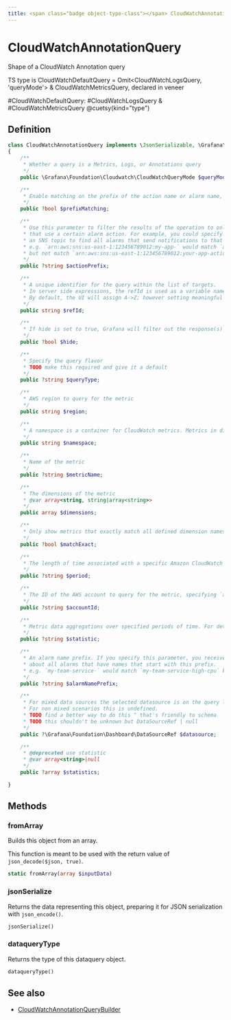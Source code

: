 ```yaml
---
title: <span class="badge object-type-class"></span> CloudWatchAnnotationQuery
---
```

# <span class="badge object-type-class"></span> CloudWatchAnnotationQuery

Shape of a CloudWatch Annotation query

TS type is CloudWatchDefaultQuery = Omit<CloudWatchLogsQuery, 'queryMode'> & CloudWatchMetricsQuery, declared in veneer

#CloudWatchDefaultQuery: #CloudWatchLogsQuery & #CloudWatchMetricsQuery @cuetsy(kind="type")

## Definition

```php
class CloudWatchAnnotationQuery implements \JsonSerializable, \Grafana\Foundation\Cog\Dataquery
{
    /**
     * Whether a query is a Metrics, Logs, or Annotations query
     */
    public \Grafana\Foundation\Cloudwatch\CloudWatchQueryMode $queryMode;

    /**
     * Enable matching on the prefix of the action name or alarm name, specify the prefixes with actionPrefix and/or alarmNamePrefix
     */
    public ?bool $prefixMatching;

    /**
     * Use this parameter to filter the results of the operation to only those alarms
     * that use a certain alarm action. For example, you could specify the ARN of
     * an SNS topic to find all alarms that send notifications to that topic.
     * e.g. `arn:aws:sns:us-east-1:123456789012:my-app-` would match `arn:aws:sns:us-east-1:123456789012:my-app-action`
     * but not match `arn:aws:sns:us-east-1:123456789012:your-app-action`
     */
    public ?string $actionPrefix;

    /**
     * A unique identifier for the query within the list of targets.
     * In server side expressions, the refId is used as a variable name to identify results.
     * By default, the UI will assign A->Z; however setting meaningful names may be useful.
     */
    public string $refId;

    /**
     * If hide is set to true, Grafana will filter out the response(s) associated with this query before returning it to the panel.
     */
    public ?bool $hide;

    /**
     * Specify the query flavor
     * TODO make this required and give it a default
     */
    public ?string $queryType;

    /**
     * AWS region to query for the metric
     */
    public string $region;

    /**
     * A namespace is a container for CloudWatch metrics. Metrics in different namespaces are isolated from each other, so that metrics from different applications are not mistakenly aggregated into the same statistics. For example, Amazon EC2 uses the AWS/EC2 namespace.
     */
    public string $namespace;

    /**
     * Name of the metric
     */
    public ?string $metricName;

    /**
     * The dimensions of the metric
     * @var array<string, string|array<string>>
     */
    public array $dimensions;

    /**
     * Only show metrics that exactly match all defined dimension names.
     */
    public ?bool $matchExact;

    /**
     * The length of time associated with a specific Amazon CloudWatch statistic. Can be specified by a number of seconds, 'auto', or as a duration string e.g. '15m' being 15 minutes
     */
    public ?string $period;

    /**
     * The ID of the AWS account to query for the metric, specifying `all` will query all accounts that the monitoring account is permitted to query.
     */
    public ?string $accountId;

    /**
     * Metric data aggregations over specified periods of time. For detailed definitions of the statistics supported by CloudWatch, see https://docs.aws.amazon.com/AmazonCloudWatch/latest/monitoring/Statistics-definitions.html.
     */
    public ?string $statistic;

    /**
     * An alarm name prefix. If you specify this parameter, you receive information
     * about all alarms that have names that start with this prefix.
     * e.g. `my-team-service-` would match `my-team-service-high-cpu` but not match `your-team-service-high-cpu`
     */
    public ?string $alarmNamePrefix;

    /**
     * For mixed data sources the selected datasource is on the query level.
     * For non mixed scenarios this is undefined.
     * TODO find a better way to do this ^ that's friendly to schema
     * TODO this shouldn't be unknown but DataSourceRef | null
     */
    public ?\Grafana\Foundation\Dashboard\DataSourceRef $datasource;

    /**
     * @deprecated use statistic
     * @var array<string>|null
     */
    public ?array $statistics;

}
```
## Methods

### <span class="badge object-method"></span> fromArray

Builds this object from an array.

This function is meant to be used with the return value of `json_decode($json, true)`.

```php
static fromArray(array $inputData)
```

### <span class="badge object-method"></span> jsonSerialize

Returns the data representing this object, preparing it for JSON serialization with `json_encode()`.

```php
jsonSerialize()
```

### <span class="badge object-method"></span> dataqueryType

Returns the type of this dataquery object.

```php
dataqueryType()
```

## See also

 * <span class="badge builder"></span> [CloudWatchAnnotationQueryBuilder](./builder-CloudWatchAnnotationQueryBuilder.md)
